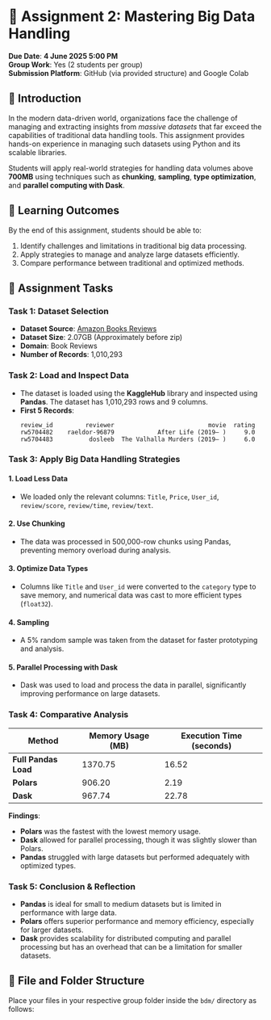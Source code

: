 # 📘 Assignment 2: Mastering Big Data Handling

**Due Date**: **4 June 2025 5:00 PM**  
**Group Work**: Yes (2 students per group)  
**Submission Platform**: GitHub (via provided structure) and Google Colab

## 📌 Introduction

In the modern data-driven world, organizations face the challenge of managing and extracting insights from *massive datasets* that far exceed the capabilities of traditional data handling tools. This assignment provides hands-on experience in managing such datasets using Python and its scalable libraries.

Students will apply real-world strategies for handling data volumes above **700MB** using techniques such as **chunking**, **sampling**, **type optimization**, and **parallel computing with Dask**.

## 🎯 Learning Outcomes

By the end of this assignment, students should be able to:

1. Identify challenges and limitations in traditional big data processing.
2. Apply strategies to manage and analyze large datasets efficiently.
3. Compare performance between traditional and optimized methods.

## 📝 Assignment Tasks

### Task 1: Dataset Selection

- **Dataset Source**: [Amazon Books Reviews](https://www.kaggle.com/datasets/mohamedbakhet/amazon-books-reviews?select=Books_rating.csv)
- **Dataset Size**: 2.07GB (Approximately before zip)
- **Domain**: Book Reviews
- **Number of Records**: 1,010,293

### Task 2: Load and Inspect Data

- The dataset is loaded using the **KaggleHub** library and inspected using **Pandas**. The dataset has 1,010,293 rows and 9 columns. 
- **First 5 Records**:  
    ```plaintext
    review_id         reviewer                          movie  rating  
    rw5704482    raeldor-96879            After Life (2019– )     9.0   
    rw5704483          dosleeb  The Valhalla Murders (2019– )     6.0   
    ```

### Task 3: Apply Big Data Handling Strategies

#### 1. **Load Less Data**
- We loaded only the relevant columns: `Title`, `Price`, `User_id`, `review/score`, `review/time`, `review/text`.
  
#### 2. **Use Chunking**
- The data was processed in 500,000-row chunks using Pandas, preventing memory overload during analysis.

#### 3. **Optimize Data Types**
- Columns like `Title` and `User_id` were converted to the `category` type to save memory, and numerical data was cast to more efficient types (`float32`).

#### 4. **Sampling**
- A 5% random sample was taken from the dataset for faster prototyping and analysis.

#### 5. **Parallel Processing with Dask**
- Dask was used to load and process the data in parallel, significantly improving performance on large datasets.

### Task 4: Comparative Analysis

| Method                     | Memory Usage (MB) | Execution Time (seconds) |
|----------------------------|-------------------|--------------------------|
| **Full Pandas Load**        | 1370.75           | 16.52                    |
| **Polars**                  | 906.20            | 2.19                     |
| **Dask**                    | 967.74            | 22.78                    |

**Findings**:
- **Polars** was the fastest with the lowest memory usage.
- **Dask** allowed for parallel processing, though it was slightly slower than Polars.
- **Pandas** struggled with large datasets but performed adequately with optimized types.

### Task 5: Conclusion & Reflection

- **Pandas** is ideal for small to medium datasets but is limited in performance with large data.
- **Polars** offers superior performance and memory efficiency, especially for larger datasets.
- **Dask** provides scalability for distributed computing and parallel processing but has an overhead that can be a limitation for smaller datasets.

## 📁 File and Folder Structure

Place your files in your respective group folder inside the `bdm/` directory as follows:

